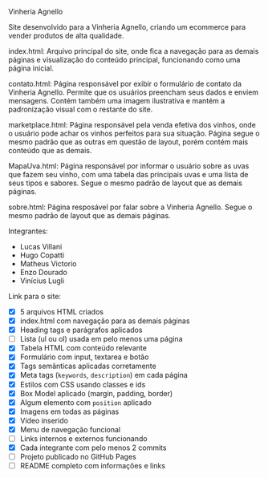 Vinheria Agnello

Site desenvolvido para a Vinheria Agnello, criando um ecommerce para vender produtos de alta qualidade.

index.html:
Arquivo principal do site, onde fica a navegação para as demais páginas e visualização do conteúdo principal, funcionando como uma página inicial.

contato.html:
Página responsável por exibir o formulário de contato da Vinheria Agnello. Permite que os usuários preencham seus dados e enviem mensagens. Contém também uma imagem ilustrativa e mantém a padronização visual com o restante do site.

marketplace.html:
Página responsável pela venda efetiva dos vinhos, onde o usuário pode achar os vinhos perfeitos para sua situação. Página segue o mesmo padrão que as outras em questão de layout, porém contém mais conteúdo que as demais.

MapaUva.html:
Página responsável por informar o usuário sobre as uvas que fazem seu vinho, com uma tabela das principais uvas e uma lista de seus tipos e sabores. Segue o mesmo padrão de layout que as demais páginas.

sobre.html:
Página resposável por falar sobre a Vinheria Agnello. Segue o mesmo padrão de layout que as demais páginas.

Integrantes:

- Lucas Villani
- Hugo Copatti
- Matheus Victorio
- Enzo Dourado
- Vinícius Lugli

Link para o site:

- [x] 5 arquivos HTML criados
- [x] index.html com navegação para as demais páginas
- [x] Heading tags e parágrafos aplicados
- [ ] Lista (ul ou ol) usada em pelo menos uma página
- [x] Tabela HTML com conteúdo relevante
- [x] Formulário com input, textarea e botão
- [x] Tags semânticas aplicadas corretamente
- [x] Meta tags (`keywords`, `description`) em cada página
- [x] Estilos com CSS usando classes e ids
- [x] Box Model aplicado (margin, padding, border)
- [x] Algum elemento com `position` aplicado
- [x] Imagens em todas as páginas
- [x] Vídeo inserido
- [x] Menu de navegação funcional
- [ ] Links internos e externos funcionando
- [x] Cada integrante com pelo menos 2 commits
- [ ] Projeto publicado no GitHub Pages
- [ ] README completo com informações e links
